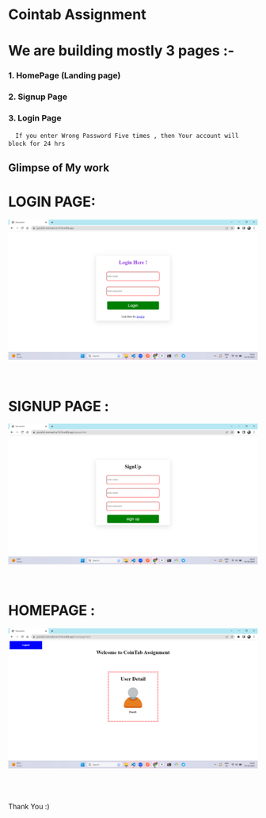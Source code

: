 # Cointab Assignment

# We are building mostly 3 pages :-

### 1. HomePage (Landing page)

### 2. Signup Page

### 3. Login Page  
 
      If you enter Wrong Password Five times , then Your account will block for 24 hrs


## Glimpse of My work



# LOGIN PAGE:

![LOGIN](https://github.com/lokeshahire/cointabAssignment/blob/main/img/login.png?raw=true)
<br>
<br>
<br>

# SIGNUP PAGE :

![PROFILE](https://github.com/lokeshahire/cointabAssignment/blob/main/img/sign.png?raw=true)
<br>
<br>
<br>

# HOMEPAGE :

![HOMEPAGE](https://github.com/lokeshahire/cointabAssignment/blob/main/img/home.png?raw=true)
<br>
<br>
<br>
<br>

Thank You :)

